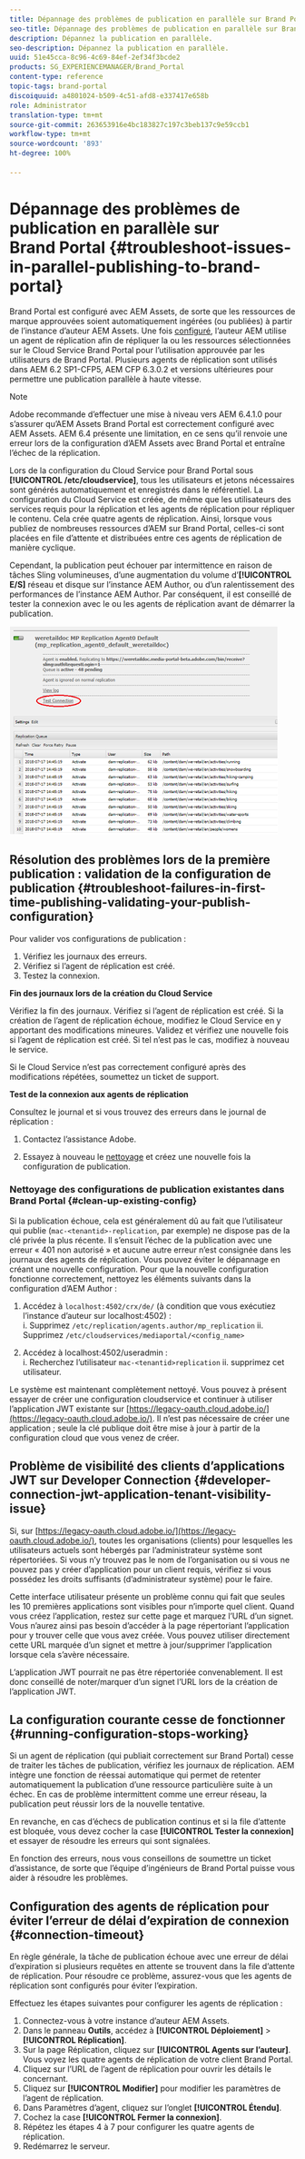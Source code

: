 ```yaml
---
title: Dépannage des problèmes de publication en parallèle sur Brand Portal
seo-title: Dépannage des problèmes de publication en parallèle sur Brand Portal
description: Dépannez la publication en parallèle.
seo-description: Dépannez la publication en parallèle.
uuid: 51e45cca-8c96-4c69-84ef-2ef34f3bcde2
products: SG_EXPERIENCEMANAGER/Brand_Portal
content-type: reference
topic-tags: brand-portal
discoiquuid: a4801024-b509-4c51-afd8-e337417e658b
role: Administrator
translation-type: tm+mt
source-git-commit: 263653916e4bc183827c197c3beb137c9e59ccb1
workflow-type: tm+mt
source-wordcount: '893'
ht-degree: 100%

---
```



# Dépannage des problèmes de publication en parallèle sur Brand Portal {#troubleshoot-issues-in-parallel-publishing-to-brand-portal}

Brand Portal est configuré avec AEM Assets, de sorte que les ressources de marque approuvées soient automatiquement ingérées (ou publiées) à partir de l’instance d’auteur AEM Assets. Une fois [configuré](../using/configure-aem-assets-with-brand-portal.md), l’auteur AEM utilise un agent de réplication afin de répliquer la ou les ressources sélectionnées sur le Cloud Service Brand Portal pour l’utilisation approuvée par les utilisateurs de Brand Portal. Plusieurs agents de réplication sont utilisés dans AEM 6.2 SP1-CFP5, AEM CFP 6.3.0.2 et versions ultérieures pour permettre une publication parallèle à haute vitesse.

>[!NOTE]
>
>Adobe recommande d’effectuer une mise à niveau vers AEM 6.4.1.0 pour s’assurer qu’AEM Assets Brand Portal est correctement configuré avec AEM Assets. AEM 6.4 présente une limitation, en ce sens qu’il renvoie une erreur lors de la configuration d’AEM Assets avec Brand Portal et entraîne l’échec de la réplication.

Lors de la configuration du Cloud Service pour Brand Portal sous **[!UICONTROL /etc/cloudservice]**, tous les utilisateurs et jetons nécessaires sont générés automatiquement et enregistrés dans le référentiel. La configuration du Cloud Service est créée, de même que les utilisateurs des services requis pour la réplication et les agents de réplication pour répliquer le contenu. Cela crée quatre agents de réplication. Ainsi, lorsque vous publiez de nombreuses ressources d’AEM sur Brand Portal, celles-ci sont placées en file d’attente et distribuées entre ces agents de réplication de manière cyclique.

Cependant, la publication peut échouer par intermittence en raison de tâches Sling volumineuses, d’une augmentation du volume d’**[!UICONTROL E/S]** réseau et disque sur l’instance AEM Author, ou d’un ralentissement des performances de l’instance AEM Author. Par conséquent, il est conseillé de tester la connexion avec le ou les agents de réplication avant de démarrer la publication.

![](assets/test-connection.png)

## Résolution des problèmes lors de la première publication : validation de la configuration de publication {#troubleshoot-failures-in-first-time-publishing-validating-your-publish-configuration}

Pour valider vos configurations de publication :

1. Vérifiez les journaux des erreurs.
1. Vérifiez si l’agent de réplication est créé.
1. Testez la connexion.

**Fin des journaux lors de la création du Cloud Service**

Vérifiez la fin des journaux. Vérifiez si l’agent de réplication est créé. Si la création de l’agent de réplication échoue, modifiez le Cloud Service en y apportant des modifications mineures. Validez et vérifiez une nouvelle fois si l’agent de réplication est créé. Si tel n’est pas le cas, modifiez à nouveau le service.

Si le Cloud Service n’est pas correctement configuré après des modifications répétées, soumettez un ticket de support.

**Test de la connexion aux agents de réplication**

Consultez le journal et si vous trouvez des erreurs dans le journal de réplication :

1. Contactez l’assistance Adobe.

1. Essayez à nouveau le [nettoyage](../using/troubleshoot-parallel-publishing.md#clean-up-existing-config) et créez une nouvelle fois la configuration de publication.

<!--
Comment Type: remark
Last Modified By: Mini Gulati (mgulati)
Last Modified Date: 2018-06-21T22:56:21.256-0400
<p>?? check and compare public key. At times public key is different</p>
<p>?? another thing to check in /useradmin</p>
-->

### Nettoyage des configurations de publication existantes dans Brand Portal {#clean-up-existing-config}

Si la publication échoue, cela est généralement dû au fait que l’utilisateur qui publie (`mac-<tenantid>-replication`, par exemple) ne dispose pas de la clé privée la plus récente. Il s’ensuit l’échec de la publication avec une erreur « 401 non autorisé » et aucune autre erreur n’est consignée dans les journaux des agents de réplication. Vous pouvez éviter le dépannage en créant une nouvelle configuration. Pour que la nouvelle configuration fonctionne correctement, nettoyez les éléments suivants dans la configuration d’AEM Author :

1. Accédez à `localhost:4502/crx/de/` (à condition que vous exécutiez l’instance d’auteur sur localhost:4502) :\
   i. Supprimez `/etc/replication/agents.author/mp_replication`
ii. Supprimez 
`/etc/cloudservices/mediaportal/<config_name>`

1. Accédez à localhost:4502/useradmin :\
   i. Recherchez l’utilisateur `mac-<tenantid>replication`
ii. supprimez cet utilisateur.

Le système est maintenant complètement nettoyé. Vous pouvez à présent essayer de créer              une configuration cloudservice et continuer à utiliser l’application JWT existante sur [https://legacy-oauth.cloud.adobe.io/](https://legacy-oauth.cloud.adobe.io/). Il n’est pas nécessaire de créer une application ; seule la clé publique doit être mise à jour à partir de la configuration cloud que vous venez de créer.

## Problème de visibilité des clients d’applications JWT sur Developer Connection {#developer-connection-jwt-application-tenant-visibility-issue}

Si, sur [https://legacy-oauth.cloud.adobe.io/](https://legacy-oauth.cloud.adobe.io/), toutes les organisations (clients) pour lesquelles les utilisateurs actuels sont hébergés par l’administrateur système sont répertoriées. Si vous n’y trouvez pas le nom de l’organisation ou si vous ne pouvez pas y créer d’application pour un client requis, vérifiez si vous possédez les droits suffisants (d’administrateur système) pour le faire.

Cette interface utilisateur présente un problème connu qui fait que seules les 10 premières applications sont visibles pour n’importe quel client. Quand vous créez l’application, restez sur cette page et marquez l’URL d’un signet. Vous n’aurez ainsi pas besoin d’accéder à la page répertoriant l’application pour y trouver celle que vous avez créée. Vous pouvez utiliser directement cette URL marquée d’un signet et mettre à jour/supprimer l’application lorsque cela s’avère nécessaire.

L’application JWT pourrait ne pas être répertoriée convenablement. Il est donc conseillé de noter/marquer d’un signet l’URL lors de la création de l’application JWT.

## La configuration courante cesse de fonctionner {#running-configuration-stops-working}

<!--
Comment Type: draft

<p>If the running configuration stops working, either of the following two possibilities
<g class="gr_ gr_15 gr-alert gr_gramm gr_inline_cards gr_run_anim Grammar multiReplace" data-gr-id="15" id="15" style="font-size: 12px;">
are
</g> there:</p>
<p>1.
<g class="gr_ gr_14 gr-alert gr_gramm gr_inline_cards gr_run_anim Grammar only-ins doubleReplace replaceWithoutSep" data-gr-id="14" id="14">
Connection
</g> has failed, or</p>
<p>2. Publish has failed with permission to dam-replication-service denied, while connection has passed </p>
<p>If the connection has failed [1], the
<g class="gr_ gr_10 gr-alert gr_spell gr_inline_cards gr_run_anim ContextualSpelling ins-del multiReplace" data-gr-id="10" id="10">
fail safe
</g> way to fix it is to <a href="../using/troubleshoot-parallel-publishing.md#main-pars-header-1664955658">clean up</a> the existing Brand Portal publish configuration and recreate a publish configuration. </p>
<p>However, if the
<g class="gr_ gr_18 gr-alert gr_spell gr_inline_cards gr_run_anim ContextualSpelling" data-gr-id="18" id="18">
publish
</g> has failed with
<g class="gr_ gr_16 gr-alert gr_gramm gr_inline_cards gr_run_anim Grammar only-ins doubleReplace replaceWithoutSep" data-gr-id="16" id="16">
permission
</g> denied to dam-replication-service, raise a support ticket.</p>
-->

Si un agent de réplication (qui publiait correctement sur Brand Portal) cesse de traiter les tâches de publication, vérifiez les journaux de réplication. AEM intègre une fonction de réessai automatique qui permet de retenter automatiquement la publication d’une ressource particulière suite à un échec. En cas de problème intermittent comme une erreur réseau, la publication peut réussir lors de la nouvelle tentative.

En revanche, en cas d’échecs de publication continus et si la file d’attente est bloquée, vous devez cocher la case **[!UICONTROL Tester la connexion]** et essayer de résoudre les erreurs qui sont signalées.

En fonction des erreurs, nous vous conseillons de soumettre un ticket d’assistance, de sorte que l’équipe d’ingénieurs de Brand Portal puisse vous aider à résoudre les problèmes.


## Configuration des agents de réplication pour éviter l’erreur de délai d’expiration de connexion {#connection-timeout}

En règle générale, la tâche de publication échoue avec une erreur de délai d’expiration si plusieurs requêtes en attente se trouvent dans la file d’attente de réplication. Pour résoudre ce problème, assurez-vous que les agents de réplication sont configurés pour éviter l’expiration.

Effectuez les étapes suivantes pour configurer les agents de réplication :
1. Connectez-vous à votre instance d’auteur AEM Assets.
1. Dans le panneau **Outils**, accédez à **[!UICONTROL Déploiement]** > **[!UICONTROL Réplication]**.
1. Sur la page Réplication, cliquez sur **[!UICONTROL Agents sur l’auteur]**. Vous voyez les quatre agents de réplication de votre client Brand Portal.
1. Cliquez sur l’URL de l’agent de réplication pour ouvrir les détails le concernant.
1. Cliquez sur **[!UICONTROL Modifier]** pour modifier les paramètres de l’agent de réplication.
1. Dans Paramètres d’agent, cliquez sur l’onglet **[!UICONTROL Étendu]**.
1. Cochez la case **[!UICONTROL Fermer la connexion]**.
1. Répétez les étapes 4 à 7 pour configurer les quatre agents de réplication.
1. Redémarrez le serveur.
